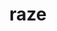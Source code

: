 ---
category: 4-letters
denotation: null
name: raze
reference_link: https://www.etymonline.com/word/raze
root_language: null
root_name: null
title: raze
type: free
word_sums:
- respelling: raze
  sum: 'Raze + '
---